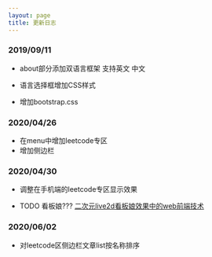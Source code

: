 ```yaml
---
layout: page
title: 更新日志
---
```


### 2019/09/11

- about部分添加双语言框架 支持英文 中文

- 语言选择框增加CSS样式

- 增加bootstrap.css

### 2020/04/26

- 在menu中增加leetcode专区
- 增加侧边栏 

### 2020/04/30

- 调整在手机端的leetcode专区显示效果

- TODO 看板娘??? [二次元live2d看板娘效果中的web前端技术](http://www.gzui.net/archives/2511)

### 2020/06/02

- 对leetcode区侧边栏文章list按名称排序
